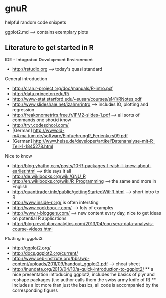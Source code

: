 gnuR
====

helpful random code snippets 

ggplot2.md --> contains exemplary plots

Literature to get started in R
---

IDE - Integrated Development Environment
* http://rstudio.org --> today's quasi standard

General introduction
* http://cran.r-project.org/doc/manuals/R-intro.pdf
* http://data.princeton.edu/R/
* http://www-stat.stanford.edu/~susan/courses/s141/RNotes.pdf
* http://www.slideshare.net/izahn/rintro --> includes IO, plotting and regression
* http://freakonometrics.free.fr/IFM2-slides-1.pdf --> all sorts of commands one should know
* http://tryr.codeschool.com/
* [German] http://wwwold-m4.ma.tum.de/software/EinfuehrungR_Ferienkurs09.pdf
* [German] http://www.heise.de/developer/artikel/Datenanalyse-mit-R-Teil-1-1845278.html

Nice to know
* http://blog.yhathq.com/posts/10-R-packages-I-wish-I-knew-about-earlier.html --> title says it all
* http://de.wikibooks.org/wiki/GNU_R 
* http://en.wikibooks.org/wiki/R_Programming --> the same and more in English
* http://quanttrader.info/public/gettingStartedWithR.html --> short intro to R
* http://www.inside-r.org/ is often intersting
* http://www.cookbook-r.com/ --> lots of examples
* http://www.r-bloggers.com/ --> new content every day, nice to get ideas on potential R applications
* http://blog.revolutionanalytics.com/2013/04/coursera-data-analysis-course-videos.html


Plotting in ggplot2
* http://ggplot2.org/
* http://docs.ggplot2.org/current/
* http://www.ceb-institute.org/bbs/wp-content/uploads/2011/09/handout_ggplot2.pdf --> cheat sheet
* http://inundata.org/2013/04/10/a-quick-introduction-to-ggplot2/ 
** a nice presentation introducing ggplot2, includes the basics of plyr and reshape packages (the author calls them the swiss army knife of R)
** includes a lot more than just the basics, all code is accompanied by the corresponding figures




